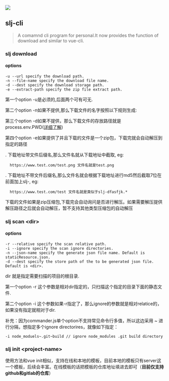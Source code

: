 [![](https://travis-ci.org/junfeisu/slj-cli.svg?branch=master)](https://travis-ci.org/junfeisu/slj-cli)

## slj-cli

> A comamnd cli program for personal.It now provides the function of download and similar to vue-cli.

### slj download

#### options

    -u --url specify the download path.
    -n --file-name specify the download file name.
    -d --dest specify the download storage path.
    -e --extract-path specify the zip file extract path.

第一个option -u是必须的,后面两个可有可无.

第二个option -n如果不提供,那么下载文件的名字按照以下规则生成:

第三个option -d如果不提供，那么下载文件的存放路径就是process.env.PWD([详细了解](https://github.com/junfeisu/Blog/issues/1))

第四个option -e如果提供了并且下载的文件是一个zip包，下载完就会自动解压到指定的路径

  . 下载地址带文件后缀名,那么文件名就从下载地址中截取, eg: 

      https://www.test.com/test.png 文件名就是test.png

  . 下载地址不带文件后缀名,那么文件名就会根据下载地址进行md5然后截取7位在前面加上slj-, eg:

      https://www.test.com/test 文件名就是类似于slj-dfasfjk.*

下载的文件如果是zip压缩包,下载完会自动询问是否进行解压。如果需要解压提供解压路径之后就会自动解压，暂不支持其他类型压缩包的自动解压

### slj scan <dir\>

#### options

    -r --relative specify the scan relative path.
    -i --ignore specify the scan ignore directories.
    -n --json-name specify the generate json file name. Default is staticResource.json.
    -d --dest specify the store path of the to be generated json file. Default is <dir>.

dir 就是指定需要扫描的项目的根目录.

第一个option -r 这个参数是相对dir指定的，只扫描这个指定的目录下面的静态文件.

第二个option -i 这个参数如果-r指定了，那么ignore的参数就是相对relatice的，如果没有指定就相对于dir.

补充：因为commander.js单个option不支持常见命令行多值，所以这边采用 ~ 进行分隔，想指定多个ignore directorires，就像如下指定：

    -i node_moduels~.git~build // ignore node_modules .git build directory

### slj init <project-name\>
使用方法和vue init相似，支持在线和本地的模板，目前本地的模板只有server这一个模板，后续会丰富。在线模板的话把模板的仓库地址填进去即可（**目前仅支持github和gitlab的仓库**）
